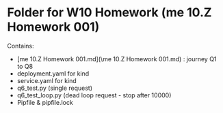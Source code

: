 # Folder for W10 Homework (me 10.Z Homework 001)

Contains:
- [me 10.Z Homework 001.md](\me 10.Z Homework 001.md) : journey Q1 to Q8
- deployment.yaml for kind
- service.yaml for kind
- q6_test.py (single request)
- q6_test_loop.py (dead loop request - stop after 10000) 
- Pipfile & pipfile.lock
